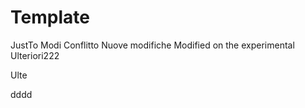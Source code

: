# Template
JustTo
Modi  Conflitto
Nuove modifiche
Modified on the experimental
Ulteriori222







Ulte

























dddd
